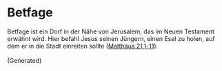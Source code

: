 # Betfage
Betfage ist ein Dorf in der Nähe von Jerusalem, das im Neuen Testament erwähnt wird. Hier befahl Jesus seinen Jüngern, einen Esel zu holen, auf dem er in die Stadt einreiten sollte ([Matthäus 21,1-11](https://www.bibleserver.com/LUT/Matth%C3%A4us21%2C1-11)).<br><br>(Generated)